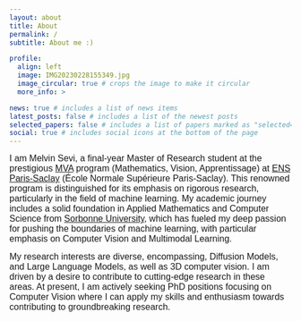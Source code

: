 ```yaml
---
layout: about
title: About
permalink: /
subtitle: About me :)

profile:
  align: left
  image: IMG20230228155349.jpg
  image_circular: true # crops the image to make it circular
  more_info: >

news: true # includes a list of news items
latest_posts: false # includes a list of the newest posts
selected_papers: false # includes a list of papers marked as "selected={true}"
social: true # includes social icons at the bottom of the page
---
```


<span style="font-family: Arial, sans-serif; font-size: 16px;">I am Melvin Sevi, a final-year Master of Research student at the prestigious [MVA](https://www.master-mva.com/) program (Mathematics, Vision, Apprentissage) at [ENS Paris-Saclay](https://www.ens-paris-saclay.fr/) (École Normale Supérieure Paris-Saclay). This renowned program is distinguished for its emphasis on rigorous research, particularly in the field of machine learning. My academic journey includes a solid foundation in Applied Mathematics and Computer Science from [Sorbonne University](https://www.sorbonne-universite.fr/), which has fueled my deep passion for pushing the boundaries of machine learning, with particular emphasis on Computer Vision and Multimodal Learning.

<span style="font-family: Arial, sans-serif; font-size: 16px;">My research interests are diverse, encompassing, Diffusion Models, and Large Language Models, as well as 3D computer vision.  I am driven by a desire to contribute to cutting-edge research in these areas. At present, I am actively seeking PhD positions focusing on Computer Vision where I can apply my skills and enthusiasm towards contributing to groundbreaking research.
